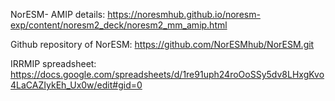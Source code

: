 NorESM- AMIP details:
https://noresmhub.github.io/noresm-exp/content/noresm2_deck/noresm2_mm_amip.html

Github repository of NorESM:
https://github.com/NorESMhub/NorESM.git

IRRMIP spreadsheet: https://docs.google.com/spreadsheets/d/1re91uph24roOoSSy5dv8LHxgKvo4LaCAZIykEh_Ux0w/edit#gid=0
